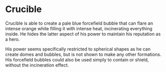 # Crucible
Crucible is able to create a pale blue forcefield bubble that can flare an intense orange white filling it with intense heat, incinerating everything inside. He hides the latter aspect of his power to maintain his reputation as a hero.

His power seems specifically restricted to spherical shapes as he can create domes and bubbles, but is not shown to make any other formations. His forcefield bubbles could also be used simply to contain or shield, without the incineration effect.
